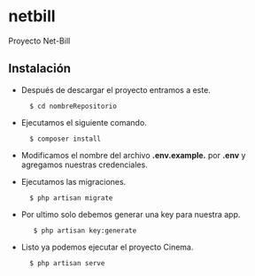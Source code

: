 # netbill
Proyecto Net-Bill

## Instalación

+ Después de descargar el proyecto entramos a este.

        $ cd nombreRepositorio

+ Ejecutamos el siguiente comando.

        $ composer install
    
+ Modificamos el nombre del archivo __.env.example.__ por __.env__ y agregamos nuestras credenciales.

+ Ejecutamos las migraciones.

        $ php artisan migrate

+ Por ultimo solo debemos generar una key para nuestra app.

         $ php artisan key:generate

+ Listo ya podemos ejecutar el proyecto Cinema.

        $ php artisan serve
